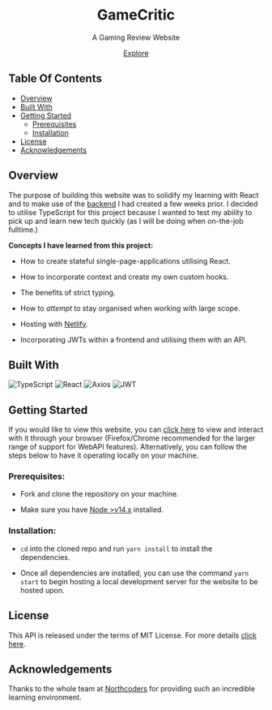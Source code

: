 <h1 align="center"> GameCritic</h1>

<p align="center">A Gaming Review Website</p>
<p align="center"><a href="">Explore</a>

## Table Of Contents

- [Overview](#overview)
- [Built With](#built-with)
- [Getting Started](#getting-started)
  - [Prerequisites](#prerequisites)
  - [Installation](#installation)
- [License](#license)
- [Acknowledgements](#acknowledgements)

## Overview

The purpose of building this website was to solidify my learning with React and to make use of the [backend]() I had created a few weeks prior. I decided to utilise TypeScript for this project because I wanted to test my ability to pick up and learn new tech quickly (as I will be doing when on-the-job fulltime.)

**Concepts I have learned from this project:**

- How to create stateful single-page-applications utilising React.

- How to incorporate context and create my own custom hooks.

- The benefits of strict typing.

- How to _attempt_ to stay organised when working with large scope.

- Hosting with [Netlify]().

- Incorporating JWTs within a frontend and utilising them with an API.

## Built With

<img src="https://img.shields.io/badge/TypeScript-2D79C7?style=for-the-badge&logo=typescript&logoColor=F7DF1E" alt="TypeScript"/> <img src="https://img.shields.io/badge/React-20232A?style=for-the-badge&logo=react&logoColor=60DAFB" alt="React" /> <img src="https://img.shields.io/badge/Axios-5A29E4?style=for-the-badge&logo=axios&logoColor=FFF" alt="Axios" /> <img src="https://img.shields.io/badge/JWT-000000?style=for-the-badge&logo=JSON%20web%20tokens&logoColor=white" alt="JWT">

## Getting Started

If you would like to view this website, you can [click here]() to view and interact with it through your browser (Firefox/Chrome recommended for the larger range of support for WebAPI features). Alternatively, you can follow the steps below to have it operating locally on your machine.

### Prerequisites:

- Fork and clone the repository on your machine.

- Make sure you have [Node >v14.x](https://nodejs.org/en/) installed.

### Installation:

- `cd` into the cloned repo and run `yarn install` to install the dependencies.

- Once all dependencies are installed, you can use the command `yarn start` to begin hosting a local development server for the website to be hosted upon.

## License

This API is released under the terms of MIT License. For more details [click here](/LICENSE).

## Acknowledgements

Thanks to the whole team at [Northcoders](https://northcoders.com/) for providing such an incredible learning environment.
